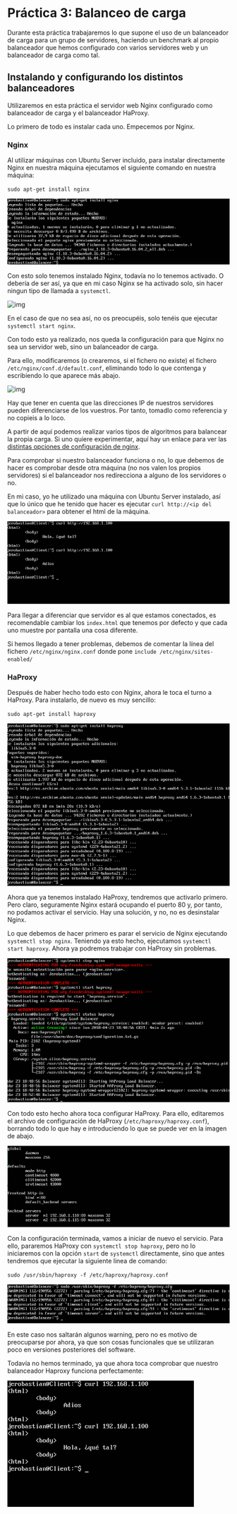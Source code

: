 # Práctica 3: Balanceo de carga

Durante esta práctica trabajaremos lo que supone el uso de un balanceador de carga para un grupo de servidores, haciendo un benchmark al propio balanceador que hemos configurado con varios servidores web y un balanceador de carga como tal.

## Instalando y configurando los distintos balanceadores

Utilizaremos en esta práctica el servidor web Nginx configurado como balanceador de carga y el balanceador HaProxy.

Lo primero de todo es instalar cada uno. Empecemos por Nginx.

### Nginx

Al utilizar máquinas con Ubuntu Server incluido, para instalar directamente Nginx en nuestra máquina ejecutamos el siguiente comando en nuestra máquina:

`sudo apt-get install nginx`

![img](https://raw.githubusercontent.com/Jerobastian/SWAP_Practicas/master/P3/instalacion%20nginx.png)

Con esto solo tenemos instalado Nginx, todavía no lo tenemos activado. O debería de ser así, ya que en mi caso Nginx se ha activado solo, sin hacer ningun tipo de llamada a `systemctl`.

![img](https://raw.githubusercontent.com/Jerobastian/SWAP_Practicas/master/P3/activaci%C3%B3n%20nginx.png)

En el caso de que no sea así, no os preocupéis, solo tenéis que ejecutar `systemctl start nginx`.

Con todo esto ya realizado, nos queda la configuración para que Nginx no sea un servidor web, sino un balanceador de carga.

Para ello, modificaremos (o crearemos, si el fichero no existe) el fichero `/etc/nginx/conf.d/default.conf`, eliminando todo lo que contenga y escribiendo lo que aparece más abajo.

![img](https://raw.githubusercontent.com/Jerobastian/SWAP_Practicas/master/P3/configuraci%C3%B3n%20nginx.png)

Hay que tener en cuenta que las direcciones IP de nuestros servidores pueden diferenciarse de los vuestros. Por tanto, tomadlo como referencia y no copieis a lo loco.

A partir de aquí podemos realizar varios tipos de algoritmos para balancear la propia carga. Si uno quiere experimentar, aquí hay un enlace para ver las [distintas opciones de configuración de nginx](http://nginx.org/en/docs/http/ngx_http_upstream_module.html).

Para comprobar si nuestro balanceador funciona o no, lo que debemos de hacer es comprobar desde otra máquina (no nos valen los propios servidores) si el balanceador nos redirecciona a alguno de los servidores o no.

En mi caso, yo he utilizado una máquina con Ubuntu Server instalado, así que lo único que he tenido que hacer es ejecutar `curl http://<ip del balanceador>` para obtener el html de la máquina.

![img](https://raw.githubusercontent.com/Jerobastian/SWAP_Practicas/master/P3/prueba%20nginx.png)

Para llegar a diferenciar que servidor es al que estamos conectados, es recomendable cambiar los `index.html` que tenemos por defecto y que cada uno muestre por pantalla una cosa diferente.

Si hemos llegado a tener problemas, debemos de comentar la línea del fichero `/etc/nginx/nginx.conf` donde pone `include /etc/nginx/sites-enabled/`

### HaProxy

Después de haber hecho todo esto con Nginx, ahora le toca el turno a HaProxy. Para instalarlo, de nuevo es muy sencillo:

`sudo apt-get install haproxy`

![img](https://raw.githubusercontent.com/Jerobastian/SWAP_Practicas/master/P3/instalacion%20haproxy.png)

Ahora que ya tenemos instalado HaProxy, tendremos que activarlo primero. Pero claro, seguramente Nginx estará ocupando el puerto 80 y, por tanto, no podamos activar el servicio. Hay una solución, y no, no es desinstalar Nginx.

Lo que debemos de hacer primero es parar el servicio de Nginx ejecutando `systemctl stop nginx`. Teniendo ya esto hecho, ejecutamos `systemctl start haproxy`. Ahora ya podremos trabajar con HaProxy sin problemas.

![img](https://raw.githubusercontent.com/Jerobastian/SWAP_Practicas/master/P3/activacion%20haproxy.png)

Con todo esto hecho ahora toca configurar HaProxy. Para ello, editaremos el archivo de configuración de HaProxy (`/etc/haproxy/haproxy.conf`), borrando todo lo que hay e introduciendo lo que se puede ver en la imagen de abajo.

![img](https://raw.githubusercontent.com/Jerobastian/SWAP_Practicas/master/P3/configuracion%20haproxy.png)

Con la configuración terminada, vamos a iniciar de nuevo el servicio. Para ello, pararemos HaProxy con `systemctl stop haproxy`, pero no lo iniciaremos con la opción `start` de `systemctl` directamente, sino que antes tendremos que ejecutar la siguiente linea de comando:

`sudo /usr/sbin/haproxy -f /etc/haproxy/haproxy.conf`

![img](https://raw.githubusercontent.com/Jerobastian/SWAP_Practicas/master/P3/configuracion%202%20haproxy.png)

En este caso nos saltarán algunos warning, pero no es motivo de preocuparse por ahora, ya que son cosas funcionales que se utilizaran poco en versiones posteriores del software.

Todavía no hemos terminado, ya que ahora toca comprobar que nuestro balanceador Haproxy funciona perfectamente:

![img](https://raw.githubusercontent.com/Jerobastian/SWAP_Practicas/master/P3/prueba%20haproxy.png)